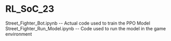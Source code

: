 # RL_SoC_23

Street_Fighter_Bot.ipynb -- Actual code used to train the PPO Model
Street_Fighter_Run_Model.ipynb -- Code used to run the model in the game environment